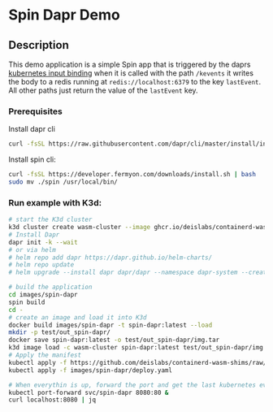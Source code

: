 # Spin Dapr Demo

## Description
This demo application is a simple Spin app that is triggered by the daprs [kubernetes input binding](https://docs.dapr.io/reference/components-reference/supported-bindings/kubernetes-binding/) when it is called with the path `/kevents` it writes the body to a redis running at `redis://localhost:6379` to the key `lastEvent`. All other paths just return the value of the `lastEvent` key.

### Prerequisites
Install dapr cli
```sh
curl -fsSL https://raw.githubusercontent.com/dapr/cli/master/install/install.sh | bash
```

Install spin cli:
```sh
curl -fsSL https://developer.fermyon.com/downloads/install.sh | bash
sudo mv ./spin /usr/local/bin/
```

### Run example with K3d:
```sh
# start the K3d cluster
k3d cluster create wasm-cluster --image ghcr.io/deislabs/containerd-wasm-shims/examples/k3d:v0.11.1 -p "8081:80@loadbalancer"  
# Install Dapr
dapr init -k --wait
# or via helm
# helm repo add dapr https://dapr.github.io/helm-charts/
# helm repo update
# helm upgrade --install dapr dapr/dapr --namespace dapr-system --create-namespace --wait

# build the application
cd images/spin-dapr
spin build
cd -
# create an image and load it into K3d
docker build images/spin-dapr -t spin-dapr:latest --load
mkdir -p test/out_spin-dapr/
docker save spin-dapr:latest -o test/out_spin-dapr/img.tar
k3d image load -c wasm-cluster spin-dapr:latest test/out_spin-dapr/img.tar 
# Apply the manifest
kubectl apply -f https://github.com/deislabs/containerd-wasm-shims/raw/main/deployments/workloads/runtime.yaml
kubectl apply -f images/spin-dapr/deploy.yaml

# When everythin is up, forward the port and get the last kubernetes event
kubectl port-forward svc/spin-dapr 8080:80 &
curl localhost:8080 | jq
```